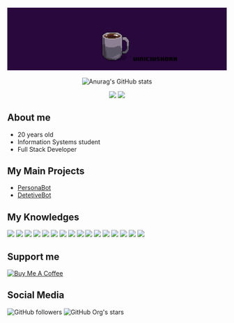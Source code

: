 <img src="https://github.com/ViniciusHora1009/ViniciusHora1009/blob/main/github-profile2.gif"></img>

<div align="center">

![Anurag's GitHub stats](https://github-readme-stats.vercel.app/api?username=viniciushora&theme=chartreuse-dark&show_icons=true)

<img src="https://img.shields.io/badge/os-solus-blue?logo=solus"></img>
<img src="https://img.shields.io/badge/editor-visual%20studio%20code-blue?logo=visual-studio-code"></img>

</div>

## About me
- 20 years old<br>
- Information Systems student<br>
- Full Stack Developer

## My Main Projects
- [PersonaBot](https://github.com/viniciushora/persona-bot)
- [DetetiveBot](https://github.com/viniciushora/detetive_bot)

## My Knowledges
<img src="https://img.shields.io/badge/react-javascript-yellow?logo=react"></img>
<img src="https://img.shields.io/badge/coding-python-blue?logo=python"></img>
<img src="https://img.shields.io/badge/coding-C-blue?logo=c"></img>
<img src="https://img.shields.io/badge/coding-java-orange?logo=java"></img>
<img src="https://img.shields.io/badge/design-html-blue"></img>
<img src="https://img.shields.io/badge/design-css-blue"></img>
<img src="https://img.shields.io/badge/packaging-npm-red?logo=npm"></img>
<img src="https://img.shields.io/badge/packaging-yarn-blue?logo=yarn"></img>
<img src="https://img.shields.io/badge/building-electron-blue?logo=electron"></img>
<img src="https://img.shields.io/badge/datascience-pandas-blue?logo=pandas"></img>
<img src="https://img.shields.io/badge/ontouml-astah-blue"></img>
<img src="https://img.shields.io/badge/database-postgresql-blue?logo=postgresql"></img>
<img src="https://img.shields.io/badge/database-sqlite3-blue?logo=sqlite"></img>
<img src="https://img.shields.io/badge/database-mongodb-green?logo=mongodb"></img>
<img src="https://img.shields.io/badge/cloud-elephantsql-blue?logo=postgresql"></img>
<img src="https://img.shields.io/badge/cloud-atlas-green?logo=mongodb"></img>

## Support me
<a href="https://www.buymeacoffee.com/viniciusdahora" target="_blank"><img src="https://www.buymeacoffee.com/assets/img/custom_images/yellow_img.png" alt="Buy Me A Coffee"></a>

## Social Media

![GitHub followers](https://img.shields.io/github/followers/viniciushora?style=social)
![GitHub Org's stars](https://img.shields.io/github/stars/viniciushora?style=social)
